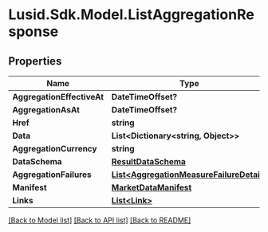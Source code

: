 
# Lusid.Sdk.Model.ListAggregationResponse

## Properties

Name | Type | Description | Notes
------------ | ------------- | ------------- | -------------
**AggregationEffectiveAt** | **DateTimeOffset?** |  | [optional] 
**AggregationAsAt** | **DateTimeOffset?** |  | [optional] 
**Href** | **string** |  | [optional] 
**Data** | **List&lt;Dictionary&lt;string, Object&gt;&gt;** |  | [optional] 
**AggregationCurrency** | **string** |  | [optional] 
**DataSchema** | [**ResultDataSchema**](ResultDataSchema.md) |  | [optional] 
**AggregationFailures** | [**List&lt;AggregationMeasureFailureDetail&gt;**](AggregationMeasureFailureDetail.md) |  | [optional] 
**Manifest** | [**MarketDataManifest**](MarketDataManifest.md) |  | [optional] 
**Links** | [**List&lt;Link&gt;**](Link.md) |  | [optional] 

[[Back to Model list]](../README.md#documentation-for-models)
[[Back to API list]](../README.md#documentation-for-api-endpoints)
[[Back to README]](../README.md)


